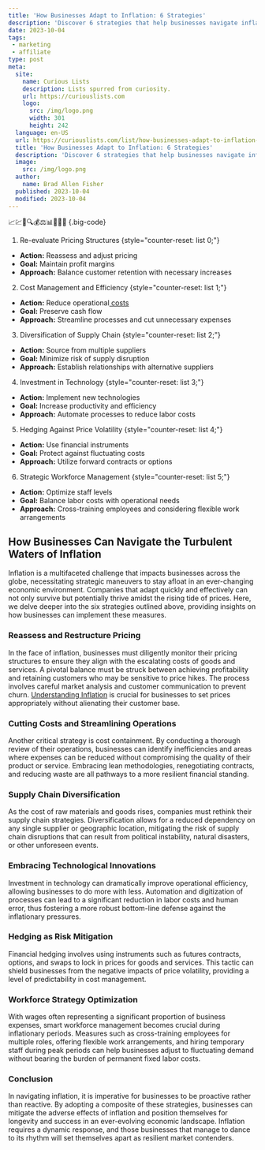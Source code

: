 ```yaml
---
title: 'How Businesses Adapt to Inflation: 6 Strategies'
description: 'Discover 6 strategies that help businesses navigate inflation. Stay curious as we reveal effective methods to adapt and thrive in changing economic landscapes.'
date: 2023-10-04
tags:
 - marketing
 - affiliate
type: post
meta:
  site:
    name: Curious Lists
    description: Lists spurred from curiosity.
    url: https://curiouslists.com
    logo:
      src: /img/logo.png
      width: 301
      height: 242
  language: en-US
  url: https://curiouslists.com/list/how-businesses-adapt-to-inflation-6-strategies
  title: 'How Businesses Adapt to Inflation: 6 Strategies'
  description: 'Discover 6 strategies that help businesses navigate inflation. Stay curious as we reveal effective methods to adapt and thrive in changing economic landscapes.'
  image:
    src: /img/logo.png
  author:
    name: Brad Allen Fisher
  published: 2023-10-04
  modified: 2023-10-04
---
```



📈💹🏢🔍💰⚖️📊🛒🔄🤝 {.big-code}

1. Re-evaluate Pricing Structures {style="counter-reset: list 0;"}
  - **Action:** Reassess and adjust pricing
  - **Goal:** Maintain profit margins
  - **Approach:** Balance customer retention with necessary increases

2. Cost Management and Efficiency {style="counter-reset: list 1;"}
  - **Action:** Reduce operational[  costs](https://curiouslists.com/list/inflation-and-real-estate-what-potential-buyers-should-know)
  - **Goal:** Preserve cash flow
  - **Approach:** Streamline processes and cut unnecessary expenses

3. Diversification of Supply Chain {style="counter-reset: list 2;"}
  - **Action:** Source from multiple suppliers
  - **Goal:** Minimize risk of supply disruption
  - **Approach:** Establish relationships with alternative suppliers

4. Investment in Technology {style="counter-reset: list 3;"}
  - **Action:** Implement new technologies
  - **Goal:** Increase productivity and efficiency
  - **Approach:** Automate processes to reduce labor costs

5. Hedging Against Price Volatility {style="counter-reset: list 4;"}
  - **Action:** Use financial instruments
  - **Goal:** Protect against fluctuating costs
  - **Approach:** Utilize forward contracts or options

6. Strategic Workforce Management {style="counter-reset: list 5;"}
  - **Action:** Optimize staff levels
  - **Goal:** Balance labor costs with operational needs
  - **Approach:** Cross-training employees and considering flexible work arrangements

## How Businesses Can Navigate the Turbulent Waters of Inflation

Inflation is a multifaceted challenge that impacts businesses across the globe, necessitating strategic maneuvers to stay afloat in an ever-changing economic environment. Companies that adapt quickly and effectively can not only survive but potentially thrive amidst the rising tide of prices. Here, we delve deeper into the six strategies outlined above, providing insights on how businesses can implement these measures.

### Reassess and Restructure Pricing

In the face of inflation, businesses must diligently monitor their pricing structures to ensure they align with the escalating costs of goods and services. A pivotal balance must be struck between achieving profitability and retaining customers who may be sensitive to price hikes. The process involves careful market analysis and customer communication to prevent churn. [Understanding Inflation](https://curiouslists.com/list/10-key-facts-everyone-should-know-about-inflation) is crucial for businesses to set prices appropriately without alienating their customer base.

### Cutting Costs and Streamlining Operations

Another critical strategy is cost containment. By conducting a thorough review of their operations, businesses can identify inefficiencies and areas where expenses can be reduced without compromising the quality of their product or service. Embracing lean methodologies, renegotiating contracts, and reducing waste are all pathways to a more resilient financial standing.

### Supply Chain Diversification

As the cost of raw materials and goods rises, companies must rethink their supply chain strategies. Diversification allows for a reduced dependency on any single supplier or geographic location, mitigating the risk of supply chain disruptions that can result from political instability, natural disasters, or other unforeseen events.

### Embracing Technological Innovations

Investment in technology can dramatically improve operational efficiency, allowing businesses to do more with less. Automation and digitization of processes can lead to a significant reduction in labor costs and human error, thus fostering a more robust bottom-line defense against the inflationary pressures.

### Hedging as Risk Mitigation

Financial hedging involves using instruments such as futures contracts, options, and swaps to lock in prices for goods and services. This tactic can shield businesses from the negative impacts of price volatility, providing a level of predictability in cost management.

### Workforce Strategy Optimization

With wages often representing a significant proportion of business expenses, smart workforce management becomes crucial during inflationary periods. Measures such as cross-training employees for multiple roles, offering flexible work arrangements, and hiring temporary staff during peak periods can help businesses adjust to fluctuating demand without bearing the burden of permanent fixed labor costs.

### Conclusion

In navigating inflation, it is imperative for businesses to be proactive rather than reactive. By adopting a composite of these strategies, businesses can mitigate the adverse effects of inflation and position themselves for longevity and success in an ever-evolving economic landscape. Inflation requires a dynamic response, and those businesses that manage to dance to its rhythm will set themselves apart as resilient market contenders.
